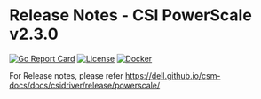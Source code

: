 # Release Notes - CSI PowerScale v2.3.0
[![Go Report Card](https://goreportcard.com/badge/github.com/dell/csi-isilon)](https://goreportcard.com/report/github.com/dell/csi-isilon)
[![License](https://img.shields.io/github/license/dell/csi-isilon)](https://github.com/dell/csi-isilon/blob/main/LICENSE)
[![Docker](https://img.shields.io/docker/pulls/dellemc/csi-isilon.svg?logo=docker)](https://hub.docker.com/r/dellemc/csi-isilon)

For Release notes, please refer https://dell.github.io/csm-docs/docs/csidriver/release/powerscale/
